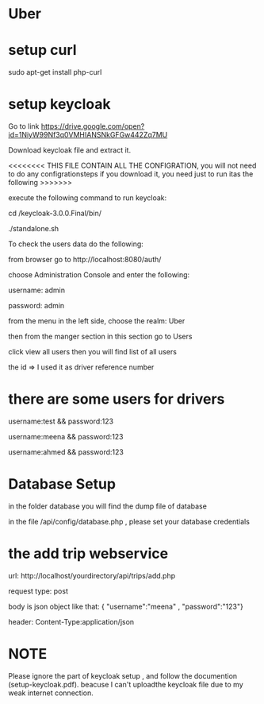 # Uber
# setup curl
sudo apt-get install php-curl
# setup keycloak
Go to link 
https://drive.google.com/open?id=1NiyW99Nf3q0VMHIANSNkGFGw442Zq7MU


Download keycloak file and extract it.


<<<<<<<< THIS FILE CONTAIN ALL THE CONFIGRATION, you will not need to do any configrationsteps if you download it, you need just to run itas the following >>>>>>>


execute the following command to run keycloak:


cd /keycloak-3.0.0.Final/bin/


./standalone.sh 


To check the users data do the following:


from browser go to http://localhost:8080/auth/


choose Administration Console and enter the following:


username: admin


password: admin


from the menu in the left side, choose the realm: Uber


then from the manger section in this section go to Users


click view all users then you will find list of all users


the id => I used it as driver reference number


# there are some users for drivers

username:test  && password:123


username:meena  && password:123


username:ahmed  && password:123



# Database Setup

in the folder database you will find the dump file of database


in the file /api/config/database.php , please set your database credentials


# the add trip webservice


url: http://localhost/yourdirectory/api/trips/add.php


request type: post


body is json object like that: { "username":"meena" , "password":"123"}


header: Content-Type:application/json



# NOTE

Please ignore the part of keycloak setup , and follow the documention (setup-keycloak.pdf).
beacuse I can't uploadthe keycloak file due to my weak internet connection.


